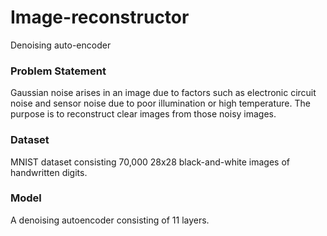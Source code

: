 # Image-reconstructor
Denoising auto-encoder

### Problem Statement ###
Gaussian noise arises in an image due to factors such as electronic circuit noise and sensor noise due to poor illumination or high temperature. The purpose is to reconstruct clear images from those noisy images. 

### Dataset ###
MNIST dataset consisting 70,000 28x28 black-and-white images of handwritten digits.

### Model ###
A denoising autoencoder consisting of 11 layers. 
